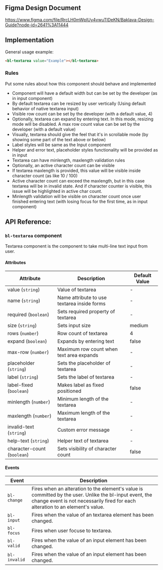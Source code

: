 ## Figma Design Document

https://www.figma.com/file/RrcLH0mWpIUy4vwuTlDeKN/Baklava-Design-Guide?node-id=2641%3A11444

## Implementation

General usage example:

```html
<bl-textarea value="Example"></bl-textarea>
```

### Rules

Put some rules about how this component should behave and implemented

* Component will have a default width but can be set by the developer (as in input component)
* By default textarea can be resized by user vertically (Using default behavior of native textarea input)
* Visible row count can be set by the developer (with a default value, 4)
* Optionally, textarea can expand by entering text. In this mode, resizing mode will be disabled. A max row count value can be set by the developer (with a default value)
* Visually, textarea should give the feel that it's in scrollable mode (by showing some part of the text above or below)
* Label styles will be same as the Input component
* Helper and error text, placeholder styles functionality will be provided as in input
* Textarea can have minlength, maxlength validation rules
* Optionally, an active character count can be visible
* If textarea maxlength is provided, this value will be visible inside character count (as like 10 / 100)
* Active character count can exceed the maxlength, but in this case textarea will be in invalid state. And if character counter is visible, this issue will be highlighted in active char count.
* Minlength validation will be visible on character count once user finished entering text (with losing focus for the first time, as in input component)

## API Reference:

### `bl-textarea` component

Textarea component is the component to take multi-line text input from user.

#### Attributes

| Attribute | Description | Default Value |
| --------------- | --------------- | --------------- |
| value (`string`) | Value of textarea | - |
| name (`string`) | Name attribute to use textarea inside forms |  - |
| required (`boolean`) | Sets required property of textarea |  - |
| size (`string`) | Sets input size |  medium |
| rows (`number`) | Row count of textarea | 4 |
| expand (`boolean`) | Expands by entering text | false |
| max-row (`number`) | Maximum row count when text area expands | - |
| placeholder (`string`) | Sets the placeholder of textarea | - |
| label (`string`) | Sets the label of textarea | - |
| label-fixed (`boolean`) | Makes label as fixed positioned | false |
| minlength (`number`) | Minimum length of the textarea | - |
| maxlength (`number`) | Maximum length of the textarea | - |
| invalid-text (`string`) | Custom error message | - |
| help-text (`string`) | Helper text of textarea | - |
| character-count (`boolean`) | Sets visibility of character count | false |

#### Events

| Event | Description |
| --------------- | --------------- |
| `bl-change` | Fires when an alteration to the element's value is committed by the user. Unlike the bl-input event, the change event is not necessarily fired for each alteration to an element's value. |
| `bl-input` | Fires when the value of an textarea element has been changed. |
| `bl-focus` | Fires when user focuse to textarea.  |
| `bl-valid` | Fires when the value of an input element has been changed. |
| `bl-invalid` | Fires when the value of an input element has been changed. |
